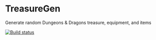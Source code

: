 TreasureGen
============

Generate random Dungeons & Dragons treasure, equipment, and items

[![Build status](https://ci.appveyor.com/api/projects/status/d5fyqe7id26yrwdf)](https://ci.appveyor.com/project/cidthecoatrack/treasuregen)
